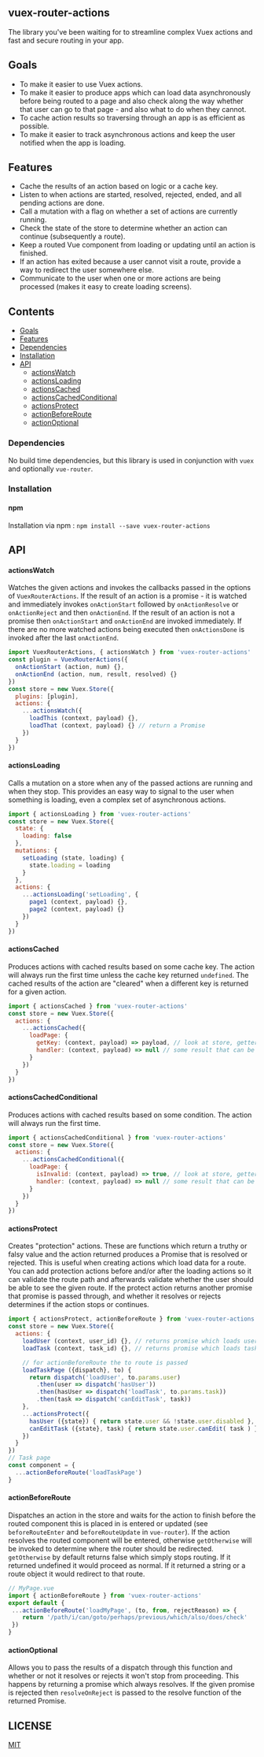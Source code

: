 ## vuex-router-actions

The library you've been waiting for to streamline complex Vuex actions and fast and secure routing in your app.

## Goals

- To make it easier to use Vuex actions.
- To make it easier to produce apps which can load data asynchronously before being routed to a page and also check along the way whether that user can go to that page - and also what to do when they cannot.
- To cache action results so traversing through an app is as efficient as possible.
- To make it easier to track asynchronous actions and keep the user notified when the app is loading.

## Features

- Cache the results of an action based on logic or a cache key.
- Listen to when actions are started, resolved, rejected, ended, and all pending actions are done.
- Call a mutation with a flag on whether a set of actions are currently running.
- Check the state of the store to determine whether an action can continue (subsequently a route).
- Keep a routed Vue component from loading or updating until an action is finished.
- If an action has exited because a user cannot visit a route, provide a way to redirect the user somewhere else.
- Communicate to the user when one or more actions are being processed (makes it easy to create loading screens).

## Contents

- [Goals](#goals)
- [Features](#features)
- [Dependencies](#dependencies)
- [Installation](#installation)
- [API](#api)
  - [actionsWatch](#actionswatch)
  - [actionsLoading](#actionsloading)
  - [actionsCached](#actionscached)
  - [actionsCachedConditional](#actionscachedconditional)
  - [actionsProtect](#actionsprotect)
  - [actionBeforeRoute](#actionbeforeroute)
  - [actionOptional](#actionoptional)

### Dependencies

No build time dependencies, but this library is used in conjunction with `vuex` and optionally `vue-router`.

### Installation

#### npm

Installation via npm : `npm install --save vuex-router-actions`

## API

#### actionsWatch

Watches the given actions and invokes the callbacks passed in the options of `VuexRouterActions`. If the result of an action is a promise - it is watched and immediately invokes `onActionStart` followed by `onActionResolve` or `onActionReject` and then `onActionEnd`. If the result of an action is not a promise then `onActionStart` and `onActionEnd` are invoked immediately. If there are no more watched actions being executed then `onActionsDone` is invoked after the last `onActionEnd`.

```javascript
import VuexRouterActions, { actionsWatch } from 'vuex-router-actions'
const plugin = VuexRouterActions({
  onActionStart (action, num) {},
  onActionEnd (action, num, result, resolved) {}
})
const store = new Vuex.Store({
  plugins: [plugin],
  actions: {
    ...actionsWatch({
      loadThis (context, payload) {},
      loadThat (context, payload) {} // return a Promise
    })
  }
})
```

#### actionsLoading

Calls a mutation on a store when any of the passed actions are running and when they stop. This provides an easy way to signal to the user when something is loading, even a complex set of asynchronous actions.

```javascript
import { actionsLoading } from 'vuex-router-actions'
const store = new Vuex.Store({
  state: {
    loading: false
  },
  mutations: {
    setLoading (state, loading) {
      state.loading = loading
    }
  },
  actions: {
    ...actionsLoading('setLoading', {
      page1 (context, payload) {},
      page2 (context, payload) {}
    })
  }
})
```

#### actionsCached

Produces actions with cached results based on some cache key. The action will always run the first time unless the cache key returned `undefined`. The cached results of the action are "cleared" when a different key is returned for a given action.

```javascript
import { actionsCached } from 'vuex-router-actions'
const store = new Vuex.Store({
  actions: {
    ...actionsCached({
      loadPage: {
        getKey: (context, payload) => payload, // look at store, getters, payload, etc
        handler: (context, payload) => null // some result that can be cached
      }
    })
  }
})
```

#### actionsCachedConditional

Produces actions with cached results based on some condition. The action will always run the first time.

```javascript
import { actionsCachedConditional } from 'vuex-router-actions'
const store = new Vuex.Store({
  actions: {
    ...actionsCachedConditional({
      loadPage: {
        isInvalid: (context, payload) => true, // look at store, getters, payload, etc
        handler: (context, payload) => null // some result that can be cached
      }
    })
  }
})
```

#### actionsProtect

Creates "protection" actions. These are functions which return a truthy or falsy value and the action returned produces a Promise that is resolved or rejected. This is useful when creating actions which load data for a route. You can add protection actions before and/or after the loading actions so it can validate the route path and afterwards validate whether the user should be able to see the given route. If the protect action returns another promise that promise is passed through, and whether it resolves or rejects determines if the action stops or continues.

```javascript
import { actionsProtect, actionBeforeRoute } from 'vuex-router-actions'
const store = new Vuex.Store({
  actions: {
    loadUser (context, user_id) {}, // returns promise which loads user data, also commits user to state
    loadTask (context, task_id) {}, // returns promise which loads task data

    // for actionBeforeRoute the to route is passed
    loadTaskPage ({dispatch}, to) {
      return dispatch('loadUser', to.params.user)
        .then(user => dispatch('hasUser'))
        .then(hasUser => dispatch('loadTask', to.params.task))
        .then(task => dispatch('canEditTask', task))
    },
    ...actionsProtect({
      hasUser ({state}) { return state.user && !state.user.disabled },
      canEditTask ({state}, task) { return state.user.canEdit( task ) }
    })
  }
})
// Task page
const component = {
  ...actionBeforeRoute('loadTaskPage')
}
```

#### actionBeforeRoute

Dispatches an action in the store and waits for the action to finish before the routed component this is placed in is entered or updated (see `beforeRouteEnter` and `beforeRouteUpdate` in `vue-router`). If the action resolves the routed component will be entered, otherwise `getOtherwise` will be invoked to determine where the router should be redirected. `getOtherwise` by default returns false which simply stops routing. If it returned undefined it would proceed as normal. If it returned a string or a route object it would redirect to that route.

```javascript
// MyPage.vue
import { actionBeforeRoute } from 'vuex-router-actions'
export default {
 ...actionBeforeRoute('loadMyPage', (to, from, rejectReason) => {
    return '/path/i/can/goto/perhaps/previous/which/also/does/check'
 })
}
```

#### actionOptional

Allows you to pass the results of a dispatch through this function and whether or not it resolves or rejects it won't stop from proceeding. This happens by returning a promise which always resolves. If the given promise is rejected then `resolveOnReject` is passed to the resolve function of the returned Promise.

## LICENSE
[MIT](https://opensource.org/licenses/MIT)
